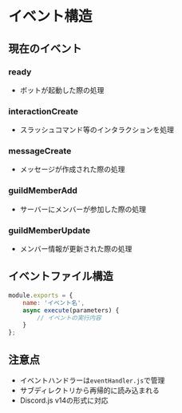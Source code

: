 # イベント構造

## 現在のイベント

### ready
- ボットが起動した際の処理

### interactionCreate
- スラッシュコマンド等のインタラクションを処理

### messageCreate
- メッセージが作成された際の処理

### guildMemberAdd
- サーバーにメンバーが参加した際の処理

### guildMemberUpdate
- メンバー情報が更新された際の処理

## イベントファイル構造

```javascript
module.exports = {
    name: 'イベント名',
    async execute(parameters) {
        // イベントの実行内容
    }
};
```

## 注意点

- イベントハンドラーは`eventHandler.js`で管理
- サブディレクトリから再帰的に読み込まれる
- Discord.js v14の形式に対応
